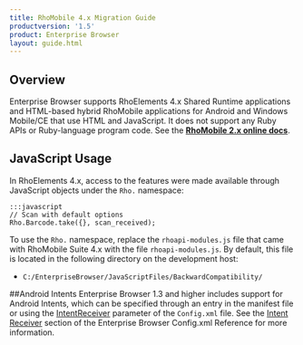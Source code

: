 ```yaml
---
title: RhoMobile 4.x Migration Guide
productversion: '1.5'
product: Enterprise Browser
layout: guide.html
---
```


## Overview
Enterprise Browser supports RhoElements 4.x Shared Runtime applications and HTML-based hybrid RhoMobile applications for Android and Windows Mobile/CE that use HTML and JavaScript. It does not support any Ruby APIs or Ruby-language program code. See the **[RhoMobile 2.x online docs](http://docs.rhomobile.com/en/5.4/guide/rhoArchitecture)**. 

## JavaScript Usage
In RhoElements 4.x, access to the features were made available through JavaScript objects under the `Rho.` namespace:

	:::javascript
	// Scan with default options
	Rho.Barcode.take({}, scan_received);

To use the `Rho.` namespace, replace the `rhoapi-modules.js` file that came with RhoMobile Suite 4.x with the file `rhoapi-modules.js`. By default, this file is located in the following directory on the development host:

* `C:/EnterpriseBrowser/JavaScriptFiles/BackwardCompatibility/`

##Android Intents
Enterprise Browser 1.3 and higher includes support for Android Intents, which can be specified through an entry in the manifest file or using the [IntentReceiver](../configreference/#intentreceiver) parameter of the `Config.xml` file. See the [Intent Receiver](../configreference/#intentreceiver) section of the Enterprise Browser Config.xml Reference for more information.